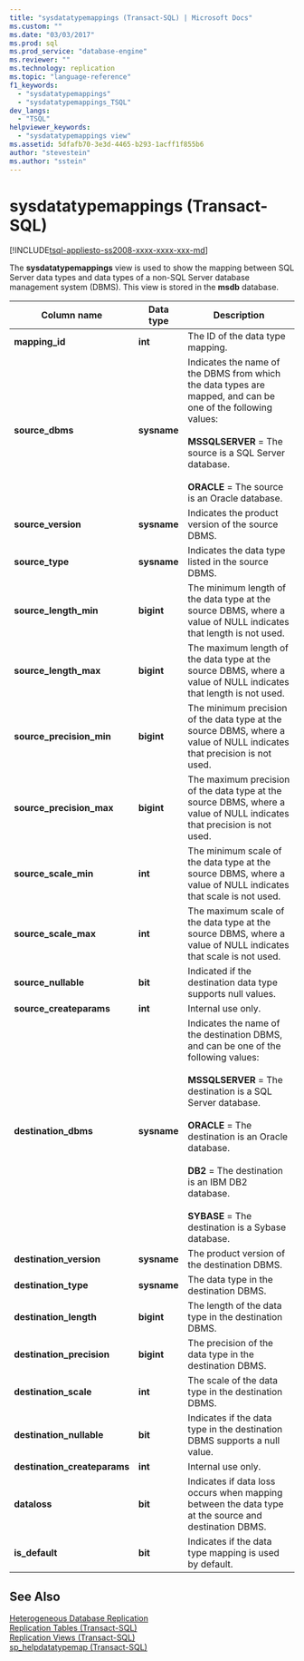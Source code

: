 ```yaml
---
title: "sysdatatypemappings (Transact-SQL) | Microsoft Docs"
ms.custom: ""
ms.date: "03/03/2017"
ms.prod: sql
ms.prod_service: "database-engine"
ms.reviewer: ""
ms.technology: replication
ms.topic: "language-reference"
f1_keywords: 
  - "sysdatatypemappings"
  - "sysdatatypemappings_TSQL"
dev_langs: 
  - "TSQL"
helpviewer_keywords: 
  - "sysdatatypemappings view"
ms.assetid: 5dfafb70-3e3d-4465-b293-1acff1f855b6
author: "stevestein"
ms.author: "sstein"
---
```

# sysdatatypemappings (Transact-SQL)
[!INCLUDE[tsql-appliesto-ss2008-xxxx-xxxx-xxx-md](../../includes/tsql-appliesto-ss2008-xxxx-xxxx-xxx-md.md)]

  The **sysdatatypemappings** view is used to show the mapping between SQL Server data types and data types of a non-SQL Server database management system (DBMS). This view is stored in the **msdb** database.  
  
|Column name|Data type|Description|  
|-----------------|---------------|-----------------|  
|**mapping_id**|**int**|The ID of the data type mapping.|  
|**source_dbms**|**sysname**|Indicates the name of the DBMS from which the data types are mapped, and can be one of the following values:<br /><br /> **MSSQLSERVER** = The source is a SQL Server database.<br /><br /> **ORACLE** = The source is an Oracle database.|  
|**source_version**|**sysname**|Indicates the product version of the source DBMS.|  
|**source_type**|**sysname**|Indicates the data type listed in the source DBMS.|  
|**source_length_min**|**bigint**|The minimum length of the data type at the source DBMS, where a value of NULL indicates that length is not used.|  
|**source_length_max**|**bigint**|The maximum length of the data type at the source DBMS, where a value of NULL indicates that length is not used.|  
|**source_precision_min**|**bigint**|The minimum precision of the data type at the source DBMS, where a value of NULL indicates that precision is not used.|  
|**source_precision_max**|**bigint**|The maximum precision of the data type at the source DBMS, where a value of NULL indicates that precision is not used.|  
|**source_scale_min**|**int**|The minimum scale of the data type at the source DBMS, where a value of NULL indicates that scale is not used.|  
|**source_scale_max**|**int**|The maximum scale of the data type at the source DBMS, where a value of NULL indicates that scale is not used.|  
|**source_nullable**|**bit**|Indicated if the destination data type supports null values.|  
|**source_createparams**|**int**|Internal use only.|  
|**destination_dbms**|**sysname**|Indicates the name of the destination DBMS, and can be one of the following values:<br /><br /> **MSSQLSERVER** = The destination is a SQL Server database.<br /><br /> **ORACLE** = The destination is an Oracle database.<br /><br /> **DB2** = The destination is an IBM DB2 database.<br /><br /> **SYBASE** = The destination is a Sybase database.|  
|**destination_version**|**sysname**|The product version of the destination DBMS.|  
|**destination_type**|**sysname**|The data type in the destination DBMS.|  
|**destination_length**|**bigint**|The length of the data type in the destination DBMS.|  
|**destination_precision**|**bigint**|The precision of the data type in the destination DBMS.|  
|**destination_scale**|**int**|The scale of the data type in the destination DBMS.|  
|**destination_nullable**|**bit**|Indicates if the data type in the destination DBMS supports a null value.|  
|**destination_createparams**|**int**|Internal use only.|  
|**dataloss**|**bit**|Indicates if data loss occurs when mapping between the data type at the source and destination DBMS.|  
|**is_default**|**bit**|Indicates if the data type mapping is used by default.|  
  
## See Also  
 [Heterogeneous Database Replication](../../relational-databases/replication/non-sql/heterogeneous-database-replication.md)   
 [Replication Tables &#40;Transact-SQL&#41;](../../relational-databases/system-tables/replication-tables-transact-sql.md)   
 [Replication Views &#40;Transact-SQL&#41;](../../relational-databases/system-views/replication-views-transact-sql.md)   
 [sp_helpdatatypemap &#40;Transact-SQL&#41;](../../relational-databases/system-stored-procedures/sp-helpdatatypemap-transact-sql.md)  
  
  
